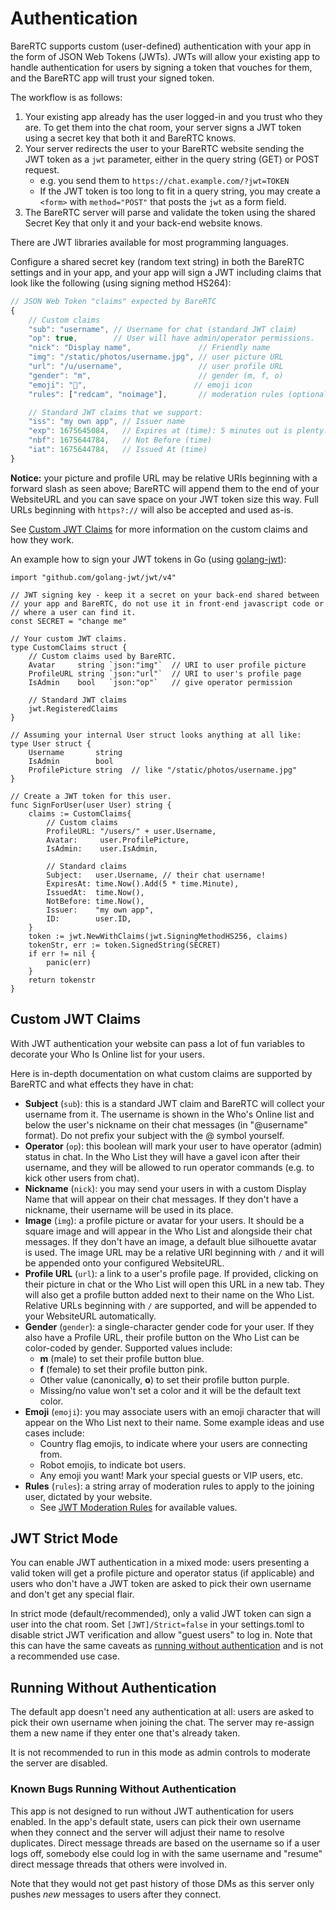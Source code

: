 # Authentication

BareRTC supports custom (user-defined) authentication with your app in the form of JSON Web Tokens (JWTs). JWTs will allow your existing app to handle authentication for users by signing a token that vouches for them, and the BareRTC app will trust your signed token.

The workflow is as follows:

1. Your existing app already has the user logged-in and you trust who they are. To get them into the chat room, your server signs a JWT token using a secret key that both it and BareRTC knows.
2. Your server redirects the user to your BareRTC website sending the JWT token as a `jwt` parameter, either in the query string (GET) or POST request.
    * e.g. you send them to `https://chat.example.com/?jwt=TOKEN`
    * If the JWT token is too long to fit in a query string, you may create a `<form>` with `method="POST"` that posts the `jwt` as a form field.
3. The BareRTC server will parse and validate the token using the shared Secret Key that only it and your back-end website knows.

There are JWT libraries available for most programming languages.

Configure a shared secret key (random text string) in both the BareRTC settings and in your app, and your app will sign a JWT including claims that look like the following (using signing method HS264):

```javascript
// JSON Web Token "claims" expected by BareRTC
{
    // Custom claims
    "sub": "username", // Username for chat (standard JWT claim)
    "op": true,        // User will have admin/operator permissions.
    "nick": "Display name",               // Friendly name
    "img": "/static/photos/username.jpg", // user picture URL
    "url": "/u/username",                 // user profile URL
    "gender": "m",                        // gender (m, f, o)
    "emoji": "🤖",                        // emoji icon
    "rules": ["redcam", "noimage"],       // moderation rules (optional)

    // Standard JWT claims that we support:
    "iss": "my own app", // Issuer name
    "exp": 1675645084,   // Expires at (time): 5 minutes out is plenty!
    "nbf": 1675644784,   // Not Before (time)
    "iat": 1675644784,   // Issued At (time)
}
```

**Notice:** your picture and profile URL may be relative URIs beginning with a forward slash as seen above; BareRTC will append them to the end of your WebsiteURL and you can save space on your JWT token size this way. Full URLs beginning with `https?://` will also be accepted and used as-is.

See [Custom JWT Claims](#custom-jwt-claims) for more information on the
custom claims and how they work.

An example how to sign your JWT tokens in Go (using [golang-jwt](https://github.com/golang-jwt/jwt)):

```golang
import "github.com/golang-jwt/jwt/v4"

// JWT signing key - keep it a secret on your back-end shared between
// your app and BareRTC, do not use it in front-end javascript code or
// where a user can find it.
const SECRET = "change me"

// Your custom JWT claims.
type CustomClaims struct {
    // Custom claims used by BareRTC.
    Avatar     string `json:"img"`  // URI to user profile picture
    ProfileURL string `json:"url"`  // URI to user's profile page
    IsAdmin    bool   `json:"op"`   // give operator permission

    // Standard JWT claims
    jwt.RegisteredClaims
}

// Assuming your internal User struct looks anything at all like:
type User struct {
    Username       string
    IsAdmin        bool
    ProfilePicture string  // like "/static/photos/username.jpg"
}

// Create a JWT token for this user.
func SignForUser(user User) string {
    claims := CustomClaims{
        // Custom claims
        ProfileURL: "/users/" + user.Username,
        Avatar:     user.ProfilePicture,
        IsAdmin:    user.IsAdmin,

        // Standard claims
        Subject:   user.Username, // their chat username!
        ExpiresAt: time.Now().Add(5 * time.Minute),
        IssuedAt:  time.Now(),
        NotBefore: time.Now(),
        Issuer:    "my own app",
        ID:        user.ID,
    }
    token := jwt.NewWithClaims(jwt.SigningMethodHS256, claims)
    tokenStr, err := token.SignedString(SECRET)
    if err != nil {
        panic(err)
    }
    return tokenstr
}
```

## Custom JWT Claims

With JWT authentication your website can pass a lot of fun variables to decorate your Who Is Online list for your users.

Here is in-depth documentation on what custom claims are supported by BareRTC and what effects they have in chat:

* **Subject** (`sub`): this is a standard JWT claim and BareRTC will collect your username from it. The username is shown in the Who's Online list and below the user's nickname on their chat messages (in "@username" format). Do not prefix your subject with the @ symbol yourself.
* **Operator** (`op`): this boolean will mark your user to have operator (admin) status in chat. In the Who List they will have a gavel icon after their username, and they will be allowed to run operator commands (e.g. to kick other users from chat).
* **Nickname** (`nick`): you may send your users in with a custom Display Name that will appear on their chat messages. If they don't have a nickname, their username will be used in its place.
* **Image** (`img`): a profile picture or avatar for your users. It should be a square image and will appear in the Who List and alongside their chat messages. If they don't have an image, a default blue silhouette avatar is used. The image URL may be a relative URI beginning with `/` and it will be appended onto your configured WebsiteURL.
* **Profile URL** (`url`): a link to a user's profile page. If provided, clicking on their picture in chat or the Who List will open this URL in a new tab. They will also get a profile button added next to their name on the Who List. Relative URLs beginning with `/` are supported, and will be appended to your WebsiteURL automatically.
* **Gender** (`gender`): a single-character gender code for your user. If they also have a Profile URL, their profile button on the Who List can be color-coded by gender. Supported values include:
    * **m** (male) to set their profile button blue.
    * **f** (female) to set their profile button pink.
    * Other value (canonically, **o**) to set their profile button purple.
    * Missing/no value won't set a color and it will be the default text color.
* **Emoji** (`emoji`): you may associate users with an emoji character that will appear on the Who List next to their name. Some example ideas and use cases include:
    * Country flag emojis, to indicate where your users are connecting from.
    * Robot emojis, to indicate bot users.
    * Any emoji you want! Mark your special guests or VIP users, etc.
* **Rules** (`rules`): a string array of moderation rules to apply to the joining user, dictated by your website.
    * See [JWT Moderation Rules](./Configuration.md#jwt-moderation-rules) for available values.

## JWT Strict Mode

You can enable JWT authentication in a mixed mode: users presenting a valid token will get a profile picture and operator status (if applicable) and users who don't have a JWT token are asked to pick their own username and don't get any special flair.

In strict mode (default/recommended), only a valid JWT token can sign a user into the chat room. Set `[JWT]/Strict=false` in your settings.toml to disable strict JWT verification and allow "guest users" to log in. Note that this can have the same caveats as [running without authentication](#running-without-authentication) and is not a recommended use case.

## Running Without Authentication

The default app doesn't need any authentication at all: users are asked to pick their own username when joining the chat. The server may re-assign them a new name if they enter one that's already taken.

It is not recommended to run in this mode as admin controls to moderate the server are disabled.

### Known Bugs Running Without Authentication

This app is not designed to run without JWT authentication for users enabled. In the app's default state, users can pick their own username when they connect and the server will adjust their name to resolve duplicates. Direct message threads are based on the username so if a user logs off, somebody else could log in with the same username and "resume" direct message threads that others were involved in.

Note that they would not get past history of those DMs as this server only pushes _new_ messages to users after they connect.
